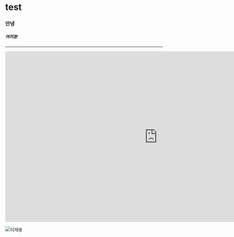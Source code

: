 # test
### 안녕
##### 여러분

---

<embed width="972" height="547" src="https://www.youtube.com/embed/qyEqO2KWnO8" title="취재 중에 실제 미사일 공습…긴박했던 키이우 취재기 / SBS / 모아보는 뉴스" frameborder="0" allow="accelerometer; autoplay; clipboard-write; encrypted-media; gyroscope; picture-in-picture; web-share" allowfullscreen></embed>

![이재용](http://t0.gstatic.com/licensed-image?q=tbn:ANd9GcS7wofDC9ZO4XIlVJ17zUooq8XKzD7_o1t_vTvCa1sHhqy8vnu9O1IhOO4VmZG834vR)
